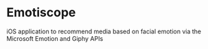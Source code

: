 # Emotiscope
iOS application to recommend media based on facial emotion via the Microsoft Emotion and Giphy APIs
